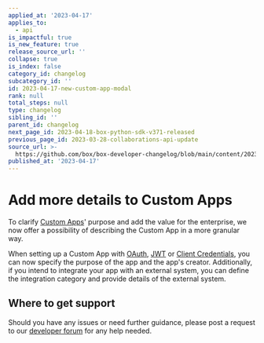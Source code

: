 ```yaml
---
applied_at: '2023-04-17'
applies_to:
  - api
is_impactful: true
is_new_feature: true
release_source_url: ''
collapse: true
is_index: false
category_id: changelog
subcategory_id: ''
id: 2023-04-17-new-custom-app-modal
rank: null
total_steps: null
type: changelog
sibling_id: ''
parent_id: changelog
next_page_id: 2023-04-18-box-python-sdk-v371-released
previous_page_id: 2023-03-28-collaborations-api-update
source_url: >-
  https://github.com/box/box-developer-changelog/blob/main/content/2023/04-17-new-custom-app-modal.md
published_at: '2023-04-17'
---
```

# Add more details to Custom Apps

To clarify [Custom Apps][1]' purpose and add the value for the enterprise, we now offer a possibility of describing the Custom App in a more granular way.

When setting up a Custom App with [OAuth][2], [JWT][3] or [Client Credentials][4], you can now specify the purpose of the app and the app's creator.
Additionally, if you intend to integrate your app with an external system, you can define the integration category and provide details of the external system.

<!-- more -->

## Where to get support

Should you have any issues or need further guidance, please post a request to
our [developer forum][5] for any help needed.

[1]: g://applications/app-types/platform-apps
[2]: g://authentication/oauth2/oauth2-setup
[3]: g://authentication/jwt/jwt-setup
[4]: g://authentication/client-credentials/client-credentials-setup
[5]: https://support.box.com/hc/en-us/community/topics/360001932973-Platform-and-Developer-Forum